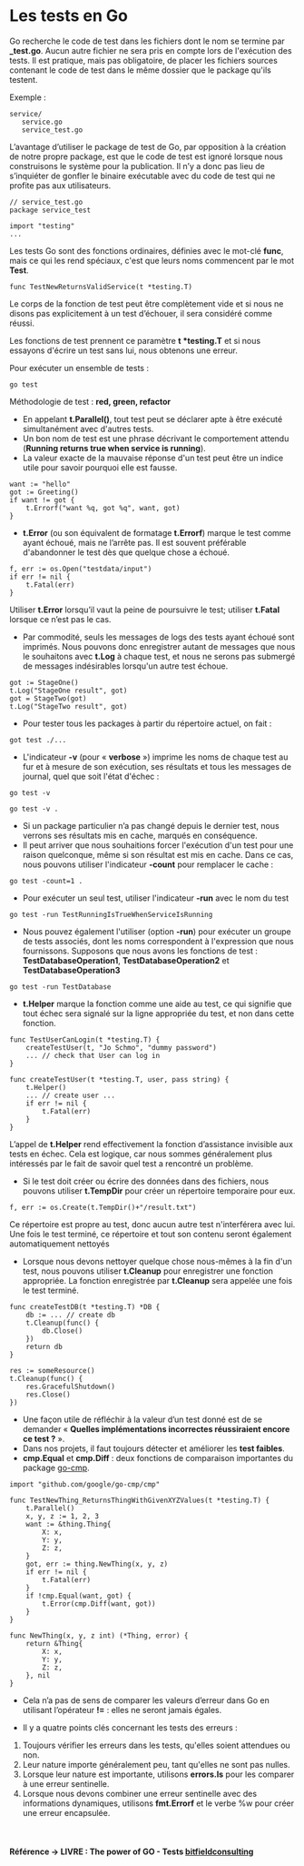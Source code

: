 # Les tests en Go

Go recherche le code de test dans les fichiers dont le nom se termine par **_test.go**. Aucun autre fichier ne sera pris en compte lors de l'exécution des tests. Il est pratique, mais pas obligatoire, de placer les fichiers sources contenant le code de test dans le même dossier que le package qu'ils testent.

Exemple :

```
service/
   service.go
   service_test.go
```

L’avantage d’utiliser le package de test de Go, par opposition à la création de notre propre package, est que le code de test est ignoré lorsque nous construisons le système pour la publication. Il n’y a donc pas lieu de s’inquiéter de gonfler le binaire exécutable avec du code de test qui ne profite pas aux utilisateurs.

```
// service_test.go
package service_test

import "testing"
...
```

Les tests Go sont des fonctions ordinaires, définies avec le mot-clé **func**, mais ce qui les rend spéciaux, c'est que leurs noms commencent par le mot **Test**.

```
func TestNewReturnsValidService(t *testing.T)
```

Le corps de la fonction de test peut être complètement vide et si nous ne disons pas explicitement à un test d’échouer, il sera considéré comme réussi.

Les fonctions de test prennent ce paramètre **t \*testing.T** et si nous essayons d'écrire un test sans lui, nous obtenons une erreur.

Pour exécuter un ensemble de tests :

```
go test
```

Méthodologie de test : **red, green, refactor**

- En appelant **t.Parallel()**, tout test peut se déclarer apte à être exécuté simultanément avec d'autres tests.
- Un bon nom de test est une phrase décrivant le comportement attendu (**Running returns true when service is running**).
- La valeur exacte de la mauvaise réponse d'un test peut être un indice utile pour savoir pourquoi elle est fausse.

```
want := "hello"
got := Greeting()
if want != got {
    t.Errorf("want %q, got %q", want, got)
}
```

- **t.Error** (ou son équivalent de formatage **t.Errorf**) marque le test comme ayant échoué, mais ne l’arrête pas. Il est souvent préférable d'abandonner le test dès que quelque chose a échoué. 

```
f, err := os.Open("testdata/input")
if err != nil {
    t.Fatal(err)
}
```

Utiliser **t.Error** lorsqu’il vaut la peine de poursuivre le test; utiliser **t.Fatal** lorsque ce n’est pas le cas.

- Par commodité, seuls les messages de logs des tests ayant échoué sont imprimés. Nous pouvons donc enregistrer autant de messages que nous le souhaitons avec **t.Log** à chaque test, et nous ne serons pas submergé de messages indésirables lorsqu'un autre test échoue.

```
got := StageOne()
t.Log("StageOne result", got)
got = StageTwo(got)
t.Log("StageTwo result", got)
```

- Pour tester tous les packages à partir du répertoire actuel, on fait :

```
got test ./...
```

- L'indicateur **-v** (pour « **verbose** ») imprime les noms de chaque test au fur et à mesure de son exécution, ses résultats et tous les messages de journal, quel que soit l'état d'échec :

```
go test -v
```

```
go test -v .
```

- Si un package particulier n’a pas changé depuis le dernier test, nous verrons ses résultats mis en cache, marqués en conséquence.
- Il peut arriver que nous souhaitions forcer l'exécution d'un test pour une raison quelconque, même si son résultat est mis en cache. Dans ce cas, nous pouvons utiliser l'indicateur **-count** pour remplacer le cache :

```
go test -count=1 .
```

- Pour exécuter un seul test, utiliser l'indicateur **-run** avec le nom du test

```
go test -run TestRunningIsTrueWhenServiceIsRunning
```

- Nous pouvez également l'utiliser (option **-run**) pour exécuter un groupe de tests associés, dont les noms correspondent à l'expression que nous fournissons. Supposons que nous avons les fonctions de test : **TestDatabaseOperation1**, **TestDatabaseOperation2** et **TestDatabaseOperation3**

```
go test -run TestDatabase
```

- **t.Helper** marque la fonction comme une aide au test, ce qui signifie que tout échec sera signalé sur la ligne appropriée du test, et non dans cette fonction.

```
func TestUserCanLogin(t *testing.T) {
    createTestUser(t, "Jo Schmo", "dummy password")
    ... // check that User can log in
}

func createTestUser(t *testing.T, user, pass string) {
    t.Helper()
    ... // create user ...
    if err != nil {
        t.Fatal(err)
    }
}
```

L’appel de **t.Helper** rend effectivement la fonction d’assistance invisible aux tests en échec. Cela est logique, car nous sommes généralement plus intéressés par le fait de savoir quel test a rencontré un problème.

- Si le test doit créer ou écrire des données dans des fichiers, nous pouvons utiliser **t.TempDir** pour créer un répertoire temporaire pour eux.

```
f, err := os.Create(t.TempDir()+"/result.txt")
```

Ce répertoire est propre au test, donc aucun autre test n'interférera avec lui. Une fois le test terminé, ce répertoire et tout son contenu seront également automatiquement nettoyés

- Lorsque nous devons nettoyer quelque chose nous-mêmes à la fin d'un test, nous pouvons utiliser **t.Cleanup** pour enregistrer une fonction appropriée. La fonction enregistrée par **t.Cleanup** sera appelée une fois le test terminé.

```
func createTestDB(t *testing.T) *DB {
    db := ... // create db
    t.Cleanup(func() {
        db.Close()
    })
    return db
}

res := someResource()
t.Cleanup(func() {
    res.GracefulShutdown()
    res.Close()
})
```

- Une façon utile de réfléchir à la valeur d’un test donné est de se demander « **Quelles implémentations incorrectes réussiraient encore ce test ?** ».
- Dans nos projets, il faut toujours détecter et améliorer les **test faibles**.
- **cmp.Equal** et **cmp.Diff** : deux fonctions de comparaison importantes du package [go-cmp](https://github.com/google/go-cmp/cmp).

```
import "github.com/google/go-cmp/cmp"

func TestNewThing_ReturnsThingWithGivenXYZValues(t *testing.T) {
    t.Parallel()
    x, y, z := 1, 2, 3
    want := &thing.Thing{
        X: x,
        Y: y,
        Z: z,
    }
    got, err := thing.NewThing(x, y, z)
    if err != nil {
        t.Fatal(err)
    }
    if !cmp.Equal(want, got) {
        t.Error(cmp.Diff(want, got))
    }
}
```

```
func NewThing(x, y, z int) (*Thing, error) {
    return &Thing{
        X: x,
        Y: y,
        Z: z,
    }, nil
}
```

- Cela n’a pas de sens de comparer les valeurs d’erreur dans Go en utilisant l’opérateur **!=** : elles ne seront jamais égales.

- Il y a quatre points clés concernant les tests des erreurs :

1. Toujours vérifier les erreurs dans les tests, qu'elles soient attendues ou non. <br>
2. Leur nature importe généralement peu, tant qu'elles ne sont pas nulles. <br>
3. Lorsque leur nature est importante, utilisons **errors.Is** pour les comparer à une erreur sentinelle. <br>
4. Lorsque nous devons combiner une erreur sentinelle avec des informations dynamiques, utilisons **fmt.Errorf** et le verbe %w pour créer une erreur encapsulée.

<br>

#### Référence -> LIVRE : The power of GO - Tests [bitfieldconsulting](https://bitfieldconsulting.com/)
